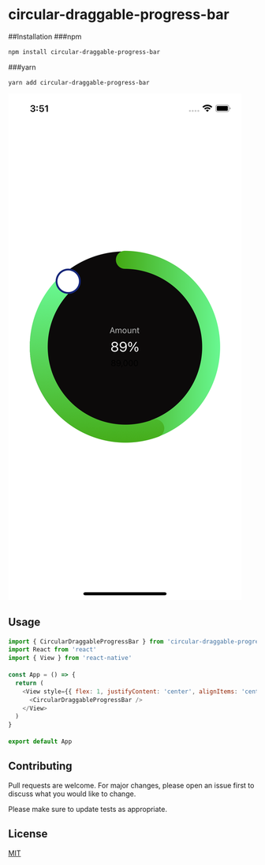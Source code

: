 # circular-draggable-progress-bar

##Installation
###npm
```bash
npm install circular-draggable-progress-bar
```
###yarn
```bash
yarn add circular-draggable-progress-bar
```
![alt text](https://github.com/abltcy/circular-draggable-progress-bar/blob/main/image.png?raw=true)

## Usage

```javascript
import { CircularDraggableProgressBar } from 'circular-draggable-progress-bar'
import React from 'react'
import { View } from 'react-native'

const App = () => {
  return (
    <View style={{ flex: 1, justifyContent: 'center', alignItems: 'center' }}>
      <CircularDraggableProgressBar />
    </View>
  )
}

export default App
```

## Contributing
Pull requests are welcome. For major changes, please open an issue first to discuss what you would like to change.

Please make sure to update tests as appropriate.

## License
[MIT](https://choosealicense.com/licenses/mit/)
